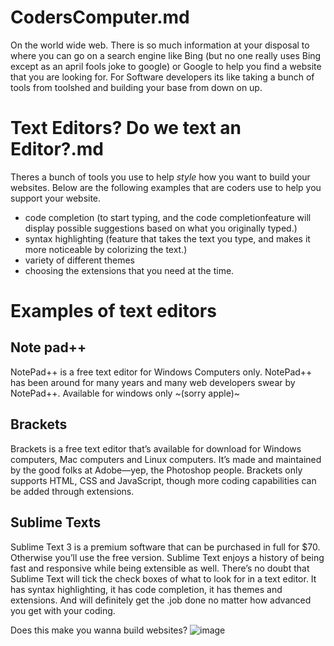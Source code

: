 # CodersComputer.md
On the world wide web. There is so much information at your disposal to where you can go on a search engine like Bing (but no one really uses Bing except as an april fools joke to google) or Google to help you find a website that you are looking for. For Software developers its like taking a bunch of tools from toolshed and building your base from down on up.

# Text Editors? Do we text an Editor?.md
Theres a bunch of tools you use to help *style* how you want to build your websites. Below are the following examples that are coders use to help you support your website.
- code completion (to start typing, and the code completionfeature will display possible suggestions based on what you originally typed.)
- syntax highlighting (feature that takes the text you type, and makes it more noticeable by colorizing the text.)
- variety of different themes
- choosing the extensions that you need at the time.

# Examples of text editors
## Note pad++
NotePad++ is a free text editor for Windows Computers only. NotePad++ has been around for many years and many web developers swear by NotePad++. Available for windows only ~(sorry apple)~
## Brackets
Brackets is a free text editor that’s available for download for Windows computers, Mac computers and Linux computers. It’s made and maintained by the good folks at Adobe—yep, the Photoshop people. Brackets only supports HTML, CSS and JavaScript, though more coding capabilities can be added through extensions.
## Sublime Texts
Sublime Text 3 is a premium software that can be purchased in full for $70. Otherwise you’ll use the free version. Sublime Text enjoys a history of being fast and responsive while being extensible as well. There’s no doubt that Sublime Text will tick the check boxes of what to look for in a text editor. It has syntax highlighting, it has code completion, it has themes and extensions. And will definitely get the .job done no matter how advanced you get with your coding.

Does this make you wanna build websites?
![image](https://user-images.githubusercontent.com/81835732/113960123-d2c83b80-97d8-11eb-93eb-bd3769de6365.png) 

